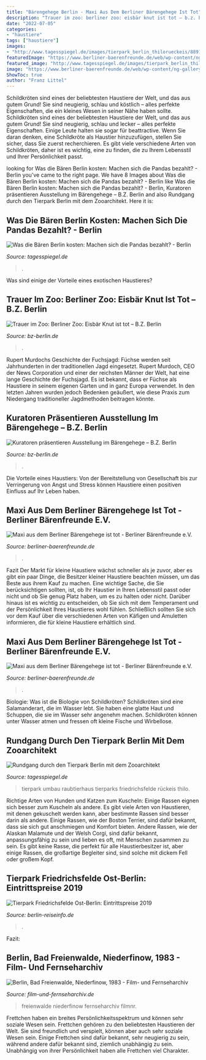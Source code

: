 ```yaml
---
title: "Bärengehege Berlin - Maxi Aus Dem Berliner Bärengehege Ist Tot"
description: "Trauer im zoo: berliner zoo: eisbär knut ist tot – b.z. berlin"
date: "2022-07-05"
categories:
- "haustiere"
tags: ["haustiere"]
images:
- "http://www.tagesspiegel.de/images/tierpark_berlin_thilorueckeis/8891766/2-format43.jpg"
featuredImage: "https://www.berliner-baerenfreunde.de/web/wp-content/ng-gallery/tod-von-maxi-23-8-13/060428090-_maxi_0.jpg"
featured_image: "http://www.tagesspiegel.de/images/tierpark_berlin_thilorueckeis/8891766/2-format43.jpg"
image: "https://www.berliner-baerenfreunde.de/web/wp-content/ng-gallery/tod-von-maxi-23-8-13/060428090-_maxi_0.jpg"
ShowToc: true
author: "Franz Littel"
---
```



Schildkröten sind eines der beliebtesten Haustiere der Welt, und das aus gutem Grund! Sie sind neugierig, schlau und köstlich – alles perfekte Eigenschaften, die ein kleines Wesen in seiner Nähe haben sollte.
Schildkröten sind eines der beliebtesten Haustiere der Welt, und das aus gutem Grund! Sie sind neugierig, schlau und lecker – alles perfekte Eigenschaften. Einige Leute halten sie sogar für beattractive. Wenn Sie daran denken, eine Schildkröte als Haustier hinzuzufügen, stellen Sie sicher, dass Sie zuerst recherchieren. Es gibt viele verschiedene Arten von Schildkröten, daher ist es wichtig, eine zu finden, die zu Ihrem Lebensstil und Ihrer Persönlichkeit passt.

	

		
looking for Was die Bären Berlin kosten: Machen sich die Pandas bezahlt? - Berlin you've came to the right page. We have 8 Images about Was die Bären Berlin kosten: Machen sich die Pandas bezahlt? - Berlin like Was die Bären Berlin kosten: Machen sich die Pandas bezahlt? - Berlin, Kuratoren präsentieren Ausstellung im Bärengehege – B.Z. Berlin and also Rundgang durch den Tierpark Berlin mit dem Zooarchitekt. Here it is:
		
    
## Was Die Bären Berlin Kosten: Machen Sich Die Pandas Bezahlt? - Berlin

<img loading=lazy src="https://www.tagesspiegel.de/images/zwei-panda-babys-im-berliner-zoo-geboren/24972790/1-format43.jpg" onerror="this.onerror=null;this.src='https://tse3.mm.bing.net/th?id=OIP.i9CehOM9XfpXnhrbGeRhbAHaE7&amp;pid=15.1';" alt="Was die Bären Berlin kosten: Machen sich die Pandas bezahlt? - Berlin">

_Source: tagesspiegel.de_

>. 

	

Was sind einige der Vorteile eines exotischen Haustieres?

    
## Trauer Im Zoo: Berliner Zoo: Eisbär Knut Ist Tot – B.Z. Berlin

<img loading=lazy src="https://www.bz-berlin.de/data/uploads/multimedia/archive/00021/eisbaer-knut-006_21933a-499x432.jpg" onerror="this.onerror=null;this.src='https://tse4.mm.bing.net/th?id=OIP.9Dy23fOgK6C5-Tcwq5E6YwHaGa&amp;pid=15.1';" alt="Trauer im Zoo: Berliner Zoo: Eisbär Knut ist tot – B.Z. Berlin">

_Source: bz-berlin.de_

>. 

	

Rupert Murdochs Geschichte der Fuchsjagd: Füchse werden seit Jahrhunderten in der traditionellen Jagd eingesetzt.
Rupert Murdoch, CEO der News Corporation und einer der reichsten Männer der Welt, hat eine lange Geschichte der Fuchsjagd. Es ist bekannt, dass er Füchse als Haustiere in seinem eigenen Garten und in ganz Europa verwendet. In den letzten Jahren wurden jedoch Bedenken geäußert, wie diese Praxis zum Niedergang traditioneller Jagdmethoden beitragen könnte.

    
## Kuratoren Präsentieren Ausstellung Im Bärengehege – B.Z. Berlin

<img loading=lazy src="https://www.bz-berlin.de/data/uploads/2020/02/thumbnail_img_4450_1581016147-480x270.jpg" onerror="this.onerror=null;this.src='https://tse3.mm.bing.net/th?id=OIP.wFiVp7Qkd-P1CF8r1ZGKGAHaEK&amp;pid=15.1';" alt="Kuratoren präsentieren Ausstellung im Bärengehege – B.Z. Berlin">

_Source: bz-berlin.de_

>. 

	

Die Vorteile eines Haustiers: Von der Bereitstellung von Gesellschaft bis zur Verringerung von Angst und Stress können Haustiere einen positiven Einfluss auf Ihr Leben haben.

    
## Maxi Aus Dem Berliner Bärengehege Ist Tot - Berliner Bärenfreunde E.V.

<img loading=lazy src="https://www.berliner-baerenfreunde.de/web/wp-content/ng-gallery/tod-von-maxi-23-8-13/060428090-_maxi_0.jpg" onerror="this.onerror=null;this.src='https://tse4.mm.bing.net/th?id=OIP.Dh7y89r0giwKE6iAKEK1yQHaE7&amp;pid=15.1';" alt="Maxi aus dem Berliner Bärengehege ist tot - Berliner Bärenfreunde e.V.">

_Source: berliner-baerenfreunde.de_

>. 

	

Fazit
Der Markt für kleine Haustiere wächst schneller als je zuvor, aber es gibt ein paar Dinge, die Besitzer kleiner Haustiere beachten müssen, um das Beste aus ihrem Kauf zu machen. Eine wichtige Sache, die Sie berücksichtigen sollten, ist, ob Ihr Haustier in Ihren Lebensstil passt oder nicht und ob Sie genug Platz haben, um es zu halten oder nicht. Darüber hinaus ist es wichtig zu entscheiden, ob Sie sich mit dem Temperament und der Persönlichkeit Ihres Haustieres wohl fühlen. Schließlich sollten Sie sich vor dem Kauf über die verschiedenen Arten von Käfigen und Amuletten informieren, die für kleine Haustiere erhältlich sind.

    
## Maxi Aus Dem Berliner Bärengehege Ist Tot - Berliner Bärenfreunde E.V.

<img loading=lazy src="https://www.berliner-baerenfreunde.de/web/wp-content/ng-gallery/tod-von-maxi-23-8-13/061008097-maxi-und-schnute-2006.jpg" onerror="this.onerror=null;this.src='https://tse1.mm.bing.net/th?id=OIP.9iAMSCKOm8QkYeu26VF13gHaFj&amp;pid=15.1';" alt="Maxi aus dem Berliner Bärengehege ist tot - Berliner Bärenfreunde e.V.">

_Source: berliner-baerenfreunde.de_

>. 

	

Biologie: Was ist die Biologie von Schildkröten?
Schildkröten sind eine Salamanderart, die im Wasser lebt. Sie haben eine glatte Haut und Schuppen, die sie im Wasser sehr angenehm machen. Schildkröten können unter Wasser atmen und fressen oft kleine Fische und Wirbellose.

    
## Rundgang Durch Den Tierpark Berlin Mit Dem Zooarchitekt

<img loading=lazy src="http://www.tagesspiegel.de/images/tierpark_berlin_thilorueckeis/8891766/2-format43.jpg" onerror="this.onerror=null;this.src='https://tse3.mm.bing.net/th?id=OIP.SA5PZGHg574cZw60OSRY7QHaE7&amp;pid=15.1';" alt="Rundgang durch den Tierpark Berlin mit dem Zooarchitekt">

_Source: tagesspiegel.de_

>tierpark umbau raubtierhaus tierparks friedrichsfelde rückeis thilo. 

	

Richtige Arten von Hunden und Katzen zum Kuscheln: Einige Rassen eignen sich besser zum Kuscheln als andere.
Es gibt viele Arten von Haustieren, mit denen gekuschelt werden kann, aber bestimmte Rassen sind besser darin als andere. Einige Rassen, wie der Boston Terrier, sind dafür bekannt, dass sie sich gut anschmiegen und Komfort bieten. Andere Rassen, wie der Alaskan Malamute und der Welsh Corgi, sind dafür bekannt, anpassungsfähig zu sein und lieben es oft, mit Menschen zusammen zu sein. Es gibt keine Rasse, die perfekt für alle Haustierbesitzer ist, aber einige Rassen, die großartige Begleiter sind, sind solche mit dickem Fell oder großem Kopf.

    
## Tierpark Friedrichsfelde Ost-Berlin: Eintrittspreise 2019

<img loading=lazy src="https://www.berlin-reiseinfo.de/wp-content/uploads/2019/01/Tierpark_Friedrichsfelde.jpg" onerror="this.onerror=null;this.src='https://tse4.mm.bing.net/th?id=OIP.60ITZGP1awQHNisPi40sVAAAAA&amp;pid=15.1';" alt="Tierpark Friedrichsfelde Ost-Berlin: Eintrittspreise 2019">

_Source: berlin-reiseinfo.de_

>. 

	

Fazit:

    
## Berlin, Bad Freienwalde, Niederfinow, 1983 - Film- Und Fernseharchiv

<img loading=lazy src="https://www.film-und-fernseharchiv.de/site/assets/files/17176/1709001x5.0x175.jpg" onerror="this.onerror=null;this.src='https://tse1.mm.bing.net/th?id=OIP.BgctF_EDHQqjHeYkrYDHdAAAAA&amp;pid=15.1';" alt="Berlin, Bad Freienwalde, Niederfinow, 1983 - Film- und Fernseharchiv">

_Source: film-und-fernseharchiv.de_

>freienwalde niederfinow fernseharchiv filmnr. 

	

Frettchen haben ein breites Persönlichkeitsspektrum und können sehr soziale Wesen sein.
Frettchen gehören zu den beliebtesten Haustieren der Welt. Sie sind freundlich und verspielt, können aber auch sehr soziale Wesen sein. Einige Frettchen sind dafür bekannt, sehr neugierig zu sein, während andere dafür bekannt sind, ziemlich unabhängig zu sein. Unabhängig von ihrer Persönlichkeit haben alle Frettchen viel Charakter.

